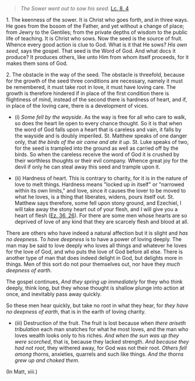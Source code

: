 
> _The Sower went out to sow his seed._ [Lc. 8, 4](https://vulgata.online/bible/Lc.8?ed=DR2&vfn=DR2.Lc.8.4:vs)

1\. The keenness of the sower. It is Christ who goes forth, and in three ways. He goes from the bosom of the Father, and yet without a change of place; from Jewry to the Gentiles; from the private depths of wisdom to the public life of teaching. It is Christ who sows. Now the seed is the source of fruit. Whence every good action is clue to God. What is it that He sows? _His own seed_, says the gospel. That seed is the Word of God. And what docs it produce? It produces others, like unto Him from whom itself proceeds, for it makes them sons of God.

2\. The obstacle in the way of the seed. The obstacle is threefold, because for the growth of the seed three conditions are necessary, namely it must be remembered, it must take root in love, it must have loving care. The growth is therefore hindered if in place of the first condition there is flightiness of mind, instead of the second there is hardness of heart, and if, in place of the loving care, there is a development of vices.

- (i) _Some fell by the wayside_. As the way is free for all who care to walk, so does the heart lie open to every chance thought. So it is that when the word of God falls upon a heart that is careless and vain, it falls by the wayside and is doubly imperiled. St. Matthew speaks of one danger only, that _the birds of the air came and ate it up_. St. Luke speaks of two, for the seed is trampled into the ground as well as carried off by the birds. So when the careless receive the word of God it is crushed by their worthless thoughts or their evil company. Whence great joy for the devil if only he can steal away this seed and trample upon it.

- (ii) Hardness of heart. This is contrary to charity, for it is in the nature of love to melt things. Hardness means "locked up in itself" or "narrowed within its own limits," and love, since it causes the lover to be moved to what he loves, is a thing that liberates, widens, pours itself out. St. Matthew says therefore, some fell upon stony ground, and Ezechiel, I will take away the stony heart out of your flesh, and I will give you a heart of flesh ([Ez. 36, 26](https://vulgata.online/bible/Ez.36?ed=DR2&vfn=DR2.Ez.36.26:vs)). For there are some men whose hearts are so deprived of love of any kind that they are scarcely flesh and blood at all.

There are others who have indeed a natural affection but it is slight and _has no deepness_. To _have deepness_ is to have a power of loving deeply. The man may be said to love deeply who loves all things and whatever he loves for the love of God, and who puts the love of God before all else. There is another type of man that does indeed delight in God, but delights more in things. Men of this sort do not pour themselves out, nor have they _much deepness of earth_.

The gospel continues, _And they spring up immediately_ for they who think deeply, think long, but they whose thought is shallow plunge into action at once, and inevitably pass away quickly.

So these men hear quickly, but take no root in what they hear, for _they have no deepness of earth_, that is in the earth of loving charity.

- (iii) Destruction of the fruit. The fruit is lost because when _there ariseth tribulation_ each man snatches for what he most loves, and the man who loves wealth looks only to his riches. _And when the sun was up they were scorched_, that is, because they lacked strength. _And because they had not root_, they withered away, for God was not their root. *Others fell among thorn*s, anxieties, quarrels and such like things. _And the thorns grew up and choked them_.

(In Matt, xiii.)

